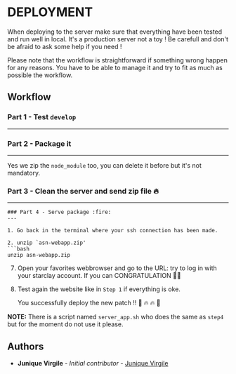 # DEPLOYMENT

When deploying to the server make sure that everything have been tested and run well in local. It's a production server not a toy ! Be carefull and don't be afraid to ask some help if you need !

Please note that the workflow is straightforward if something wrong happen for any reasons. You have to be able to manage it and try to fit as much as possible the workflow.

## Workflow


### Part 1 - Test `develop`
---


### Part 2 - Package it
---

Yes we zip the `node_module` too, you can delete it before but it's not mandatory.

### Part 3 - Clean the server and send zip file :fire:
---


```
### Part 4 - Serve package :fire:
---

1. Go back in the terminal where your ssh connection has been made.

2. unzip `asn-webapp.zip'
```bash
unzip asn-webapp.zip
```

7. Open your favorites webbrowser and go to the URL: 
  try to log in with your starclay account. If you can CONGRATULATION :tada::tada:

8. Test again the website like in `Step 1` if everything is oke.
  
    You successfully deploy the new patch !! :muscle: :fire: :fire: :muscle:

**NOTE:**
There is a script named `server_app.sh` who does the same as `step4` but for the moment do not use it please.

## Authors
* **Junique Virgile** - *Initial contributor* - [Junique Virgile](https://github.com/werayn)
